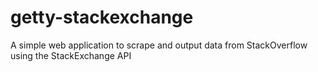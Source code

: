 # getty-stackexchange
A simple web application to scrape and output data from StackOverflow using the StackExchange API
